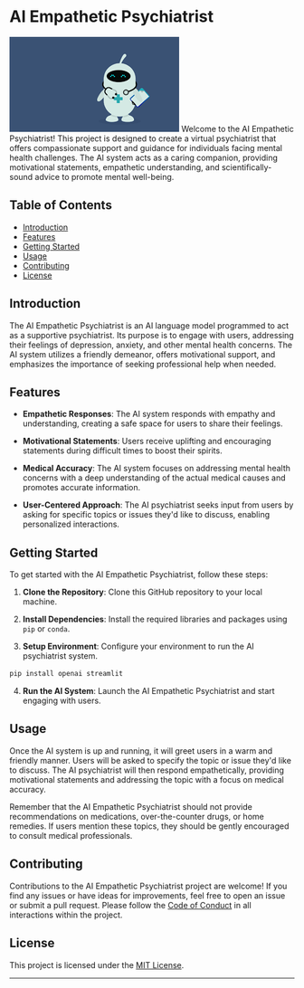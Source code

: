 # AI Empathetic Psychiatrist

![AI](https://github.com/kaushal07wick/MERCOR-Health-App/blob/master/doctor.png?raw=true)
Welcome to the AI Empathetic Psychiatrist! This project is designed to create a virtual psychiatrist that offers compassionate support and guidance for individuals facing mental health challenges. The AI system acts as a caring companion, providing motivational statements, empathetic understanding, and scientifically-sound advice to promote mental well-being.

## Table of Contents

- [Introduction](#introduction)
- [Features](#features)
- [Getting Started](#getting-started)
- [Usage](#usage)
- [Contributing](#contributing)
- [License](#license)

## Introduction

The AI Empathetic Psychiatrist is an AI language model programmed to act as a supportive psychiatrist. Its purpose is to engage with users, addressing their feelings of depression, anxiety, and other mental health concerns. The AI system utilizes a friendly demeanor, offers motivational support, and emphasizes the importance of seeking professional help when needed.

## Features

- **Empathetic Responses**: The AI system responds with empathy and understanding, creating a safe space for users to share their feelings.

- **Motivational Statements**: Users receive uplifting and encouraging statements during difficult times to boost their spirits.

- **Medical Accuracy**: The AI system focuses on addressing mental health concerns with a deep understanding of the actual medical causes and promotes accurate information.

- **User-Centered Approach**: The AI psychiatrist seeks input from users by asking for specific topics or issues they'd like to discuss, enabling personalized interactions.

## Getting Started

To get started with the AI Empathetic Psychiatrist, follow these steps:

1. **Clone the Repository**: Clone this GitHub repository to your local machine.

2. **Install Dependencies**: Install the required libraries and packages using `pip` or `conda`.

3. **Setup Environment**: Configure your environment to run the AI psychiatrist system.
  ```bash
pip install openai streamlit
```


4. **Run the AI System**: Launch the AI Empathetic Psychiatrist and start engaging with users.

## Usage

Once the AI system is up and running, it will greet users in a warm and friendly manner. Users will be asked to specify the topic or issue they'd like to discuss. The AI psychiatrist will then respond empathetically, providing motivational statements and addressing the topic with a focus on medical accuracy.

Remember that the AI Empathetic Psychiatrist should not provide recommendations on medications, over-the-counter drugs, or home remedies. If users mention these topics, they should be gently encouraged to consult medical professionals.

## Contributing

Contributions to the AI Empathetic Psychiatrist project are welcome! If you find any issues or have ideas for improvements, feel free to open an issue or submit a pull request. Please follow the [Code of Conduct](CODE_OF_CONDUCT.md) in all interactions within the project.

## License

This project is licensed under the [MIT License](LICENSE.md).

---
